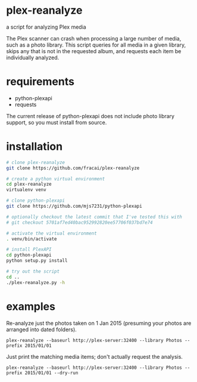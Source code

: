 # plex-reanalyze
a script for analyzing Plex media

The Plex scanner can crash when processing a large number of media, such as a photo library. This script queries for all media in a given library, skips any that is not in the requested album, and requests each item be individually analyzed.


# requirements

- python-plexapi
- requests

The current release of python-plexapi does not include photo library support, so you must install from source.


# installation

```sh
# clone plex-reanalyze
git clone https://github.com/fracai/plex-reanalyze

# create a python virtual environment
cd plex-reanalyze
virtualenv venv

# clone python-plexapi
git clone https://github.com/mjs7231/python-plexapi

# optionally checkout the latest commit that I've tested this with
# git checkout 5701af7ed40bac952992820ee57706f037bd7e74

# activate the virtual environment
. venv/bin/activate

# install PlexAPI
cd python-plexapi
python setup.py install

# try out the script
cd ..
./plex-reanalyze.py -h
```


# examples

Re-analyze just the photos taken on 1 Jan 2015 (presuming your photos are arranged into dated folders).

`plex-reanalyze --baseurl http://plex-server:32400 --library Photos --prefix 2015/01/01`

Just print the matching media items; don't actually request the analysis.

`plex-reanalyze --baseurl http://plex-server:32400 --library Photos --prefix 2015/01/01 --dry-run`
